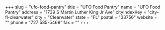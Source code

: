 +++
slug = "ufo-food-pantry"
title = "UFO Food Pantry"
name = "UFO Food Pantry"
address = "1739 S Martin Luther King Jr Ave"
cityIndexKey = "city-fl-clearwater"
city = "Clearwater"
state = "FL"
postal = "33756"
website = ""
phone = "727 585-5468"
fax = ""
+++
